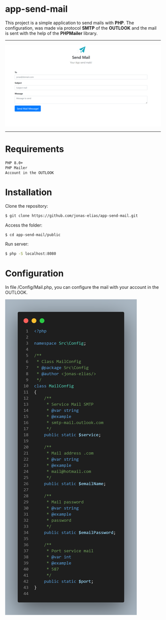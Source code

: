 # app-send-mail

This project is a simple application to send mails with <strong>PHP</strong>. The configuration, was made via protocol <strong>SMTP</strong> of the <strong>OUTLOOK</strong> and the mail is sent with the help of the <strong>PHPMailer</strong> library.

<hr>

<img src="./public/images/layout.png">

<hr>

# Requirements
    PHP 8.0+
    PHP Mailer
    Account in the OUTLOOK

# Installation

Clone the repository:
```bash
$ git clone https://github.com/jonas-elias/app-send-mail.git
```

Access the folder:
```bash
$ cd app-send-mail/public 
```
Run server:
```bash
$ php -S localhost:8080
```

# Configuration

In file /Config/Mail.php, you can configure the mail with your account in the OUTLOOK.

<img src="./public/images/config.png">